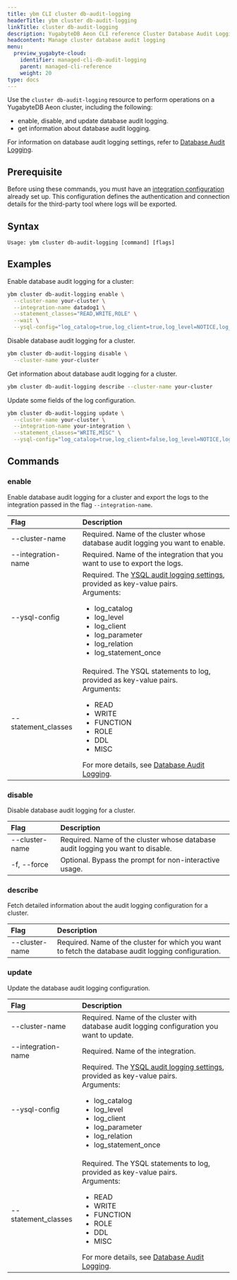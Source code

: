 ```yaml
---
title: ybm CLI cluster db-audit-logging
headerTitle: ybm cluster db-audit-logging
linkTitle: cluster db-audit-logging
description: YugabyteDB Aeon CLI reference Cluster Database Audit Logging Resource.
headcontent: Manage cluster database audit logging
menu:
  preview_yugabyte-cloud:
    identifier: managed-cli-db-audit-logging
    parent: managed-cli-reference
    weight: 20
type: docs
---
```


Use the `cluster db-audit-logging` resource to perform operations on a YugabyteDB Aeon cluster, including the following:

- enable, disable, and update database audit logging.
- get information about database audit logging.

For information on database audit logging settings, refer to [Database Audit Logging](../../../../cloud-monitor/logging-export/#ysql-audit-logging-settings).

## Prerequisite

Before using these commands, you must have an [integration configuration](../../../../cloud-monitor/logging-export/#prerequisites) already set up. This configuration defines the authentication and connection details for the third-party tool where logs will be exported.

## Syntax

```text
Usage: ybm cluster db-audit-logging [command] [flags]
```

## Examples

Enable database audit logging for a cluster:

```sh
ybm cluster db-audit-logging enable \
  --cluster-name your-cluster \
  --integration-name datadog1 \
  --statement_classes="READ,WRITE,ROLE" \
  --wait \
  --ysql-config="log_catalog=true,log_client=true,log_level=NOTICE,log_relation=true,log_parameter=true,log_statement_once=true"
```

Disable database audit logging for a cluster.

```sh
ybm cluster db-audit-logging disable \
  --cluster-name your-cluster
```

Get information about database audit logging for a cluster.

```sh
ybm cluster db-audit-logging describe --cluster-name your-cluster
```

Update some fields of the log configuration.

```sh
ybm cluster db-audit-logging update \
  --cluster-name your-cluster \
  --integration-name your-integration \
  --statement_classes="WRITE,MISC" \
  --ysql-config="log_catalog=true,log_client=false,log_level=NOTICE,log_relation=false,log_parameter=true,log_statement_once=true"
```

## Commands

### enable

Enable database audit logging for a cluster and export the logs to the integration passed in the flag `--integration-name`.

| Flag | Description |
| :--- | :--- |
| --cluster-name | Required. Name of the cluster whose database audit logging you want to enable. |
| --integration-name | Required. Name of the integration that you want to use to export the logs. |
| --ysql-config | Required. The [YSQL audit logging settings](../../../../cloud-monitor/logging-export/#ysql-audit-logging-settings), provided as key-value pairs.<br>Arguments:<ul><li>log_catalog</li><li>log_level</li><li>log_client</li><li>log_parameter</li><li>log_relation</li><li>log_statement_once</li></ul> |  
| --statement_classes | Required. The YSQL statements to log, provided as key-value pairs.<br>Arguments:<ul><li>READ</li><li>WRITE</li><li>FUNCTION</li><li>ROLE</li><li>DDL</li><li>MISC</li></ul> For more details, see [Database Audit Logging](../../../../cloud-monitor/logging-export/#database-audit-logging). |

### disable

Disable database audit logging for a cluster.

| Flag | Description |
| :--- | :--- |
| --cluster-name | Required. Name of the cluster whose database audit logging you want to disable. |
| -f, --force | Optional. Bypass the prompt for non-interactive usage. |

### describe

Fetch detailed information about the audit logging configuration for a cluster.


| Flag | Description |
| :--- | :--- |
| --cluster-name | Required. Name of the cluster for which you want to fetch the database audit logging configuration. |

### update

Update the database audit logging configuration.

| Flag | Description |
| :--- | :--- |
| --cluster-name | Required. Name of the cluster with database audit logging configuration you want to update. |
| --integration-name | Required. Name of the integration. |
| --ysql-config | Required. The [YSQL audit logging settings](../../../../cloud-monitor/logging-export/#ysql-audit-logging-settings), provided as key-value pairs.<br>Arguments:<ul><li>log_catalog</li><li>log_level</li><li>log_client</li><li>log_parameter</li><li>log_relation</li><li>log_statement_once</li></ul> |
| --statement_classes | Required. The YSQL statements to log, provided as key-value pairs.<br>Arguments:<ul><li>READ</li><li>WRITE</li><li>FUNCTION</li><li>ROLE</li><li>DDL</li><li>MISC</li></ul> For more details, see [Database Audit Logging](../../../../cloud-monitor/logging-export/#database-audit-logging). |
